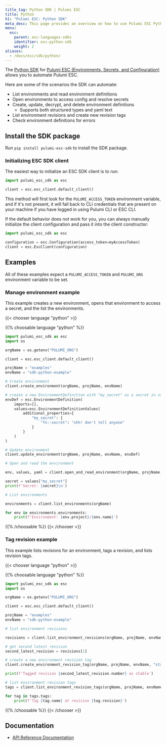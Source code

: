 ```yaml
---
title_tag: Python SDK | Pulumi ESC
title: Python
h1: "Pulumi ESC: Python SDK"
meta_desc: This page provides an overview on how to use Pulumi ESC Python SDK.
menu:
  esc:
    parent: esc-languages-sdks
    identifier: esc-python-sdk
    weight: 2
aliases:
  - /docs/esc/sdk/python/
---
```


The [Python SDK](https://pypi.org/project/pulumi-esc-sdk/) for [Pulumi ESC (Environments, Secrets, and Configuration)](/product/esc/) allows you to automate Pulumi ESC.

Here are some of the scenarios the SDK can automate:

* List environments and read environment definitions
* Open environments to access config and resolve secrets
* Create, update, decrypt, and delete environment definitions
    * Supports both structured types and yaml text
* List environment revisions and create new revision tags
* Check environment definitions for errors

## Install the SDK package

Run `pip install pulumi-esc-sdk` to install the SDK package.

### Initializing ESC SDK client

The easiest way to initialize an ESC SDK client is to run:

```python
import pulumi_esc_sdk as esc

client = esc.esc_client.default_client()
```

This method will first look for the `PULUMI_ACCESS_TOKEN` environment variable, and if it's not present, it will fall back to CLI credentials that are present on your machine if you have logged in using Pulumi CLI or ESC CLI.

If the default behavior does not work for you, you can always manually initialize the client configuration and pass it into the client constructor:

```python
import pulumi_esc_sdk as esc

configuration = esc.Configuration(access_token=myAccessToken)
client = esc.EscClient(configuration)
```

## Examples

All of these examples expect a `PULUMI_ACCESS_TOKEN` and `PULUMI_ORG` environment variable to be set.

### Manage environment example

This example creates a new environment, opens that environment to access a secret, and the list the environments.

{{< chooser language "python" >}}

{{% choosable language "python" %}}

```python
import pulumi_esc_sdk as esc
import os

orgName = os.getenv("PULUMI_ORG")

client = esc.esc_client.default_client()

projName = "examples"
envName = "sdk-python-example"

# Create environment
client.create_environment(orgName, projName, envName)

# create a new EnvironmentDefinition with "my_secret" as a secret in values additional_properties
envDef = esc.EnvironmentDefinition(
    imports=[],
    values=esc.EnvironmentDefinitionValues(
        additional_properties={
            "my_secret": {
                "fn::secret": "shh! don't tell anyone"
            }
        }
    )
)

# Update environment
client.update_environment(orgName, projName, envName, envDef)

# Open and read the environment

env, values, yaml = client.open_and_read_environment(orgName, projName, envName)

secret = values["my_secret"]
print(f'Secret: {secret}\n')

# List environments

environments = client.list_environments(orgName)

for env in environments.environments:
    print(f'Environment: {env.project}/{env.name}')

```

{{% /choosable %}}
{{< /chooser >}}

### Tag revision example

This example lists revisions for an environment, tags a revision, and lists revision tags.

{{< chooser language "python" >}}

{{% choosable language "python" %}}

```python
import pulumi_esc_sdk as esc
import os

orgName = os.getenv("PULUMI_ORG")

client = esc.esc_client.default_client()

projName = "examples"
envName = "sdk-python-example"

# list environment revisions

revisions = client.list_environment_revisions(orgName, projName, envName)

# get second latest revision
second_latest_revision = revisions[1]

# create a new environment revision tag
client.create_environment_revision_tag(orgName, projName, envName, "stable", second_latest_revision.number)

print(f'Tagged revision {second_latest_revision.number} as stable')

# list environment revision tags
tags = client.list_environment_revision_tags(orgName, projName, envName)

for tag in tags.tags:
    print(f'Tag {tag.name} at revision {tag.revision}')

```

{{% /choosable %}}
{{< /chooser >}}

## Documentation

* [API Reference Documentation](/docs/reference/pkg/python/pulumi_esc_sdk/)
